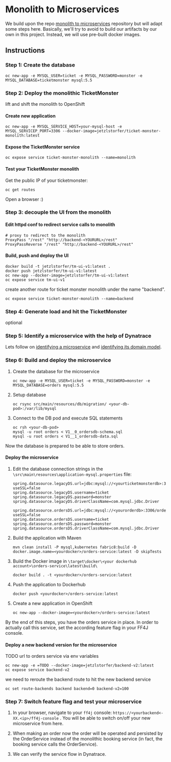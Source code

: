 # Monolith to Microservices

We build upon the repo [monolith to microservices](https://github.com/dynatrace-innovationlab/monolith-to-microservice-openshift) repository but will adapt some steps here.
Basically, we'll try to avoid to build our artifacts by our own in this project. Instead, we will use pre-built docker images.

## Instructions

### Step 1: Create the database

```
oc new-app -e MYSQL_USER=ticket -e MYSQL_PASSWORD=monster -e MYSQL_DATABASE=ticketmonster mysql:5.5
```

### Step 2: Deploy the monolithic TicketMonster

lift and shift the monolith to OpenShift

#### Create new application
```
oc new-app -e MYSQL_SERVICE_HOST=your-mysql-host -e MYSQL_SERVICEP_PORT=3306 --docker-image=jetzlstorfer/ticket-monster-monolith:latest

```

#### Expose the TicketMonster service

```
oc expose service ticket-monster-monolith --name=monolith 
```

#### Test your TicketMonster monolith

Get the public IP of your ticketmonster:
```
oc get routes
```
Open a browser :)

### Step 3: decouple the UI from the monolith

#### Edit httpd conf to redirect service calls to monolith

```
# proxy to redirect to the monolith
ProxyPass "/rest" "http://backend-<YOURURL>/rest"
ProxyPassReverse "/rest" "http://backend-<YOURURL>/rest"
```

#### Build, push and deploy the UI
```` 
docker build -t jetzlstorfer/tm-ui-v1:latest .
docker push jetzlstorfer/tm-ui-v1:latest
oc new-app --docker-image=jetzlstorfer/tm-ui-v1:latest
oc expose service tm-ui-v1
```` 

create another route for ticket monster monolith under the name "backend".
```
oc expose service ticket-monster-monolith --name=backend
```




### Step 4: Generate load and hit the TicketMonster

optional

### Step 5: Identify a microservice with the help of Dynatrace

Lets follow on [identifying a microservice](https://www.dynatrace.com/news/blog/monolith-to-microservices-how-to-identify-your-first-microservice/)
and [identifying its domain model](https://www.dynatrace.com/news/blog/monolith-to-microservices-the-microservice-and-its-domain-model/).


### Step 6: Build and deploy the microservice

1. Create the database for the microservice
    ```
    oc new-app -e MYSQL_USER=ticket -e MYSQL_PASSWORD=monster -e MYSQL_DATABASE=orders mysql:5.5
    ```
1. Setup database
    ```
    oc rsync src/main/resources/db/migration/ <your-db-pod>:/var/lib/mysql
    ```
1. Connect to the DB pod and execute SQL statements 
    ```
    oc rsh <your-db-pod>
    mysql -u root orders < V1__0_ordersdb-schema.sql
    mysql -u root orders < V1__1_ordersdb-data.sql
    ```

Now the database is prepared to be able to store orders.

#### Deploy the microservice

1. Edit the database connection strings in the ```\src\main\resources\application-mysql.properties``` file:
    ```properties
    spring.datasource.legacyDS.url=jdbc:mysql://<yourticketmonsterdb>:3306/ticketmonster?useSSL=false
    spring.datasource.legacyDS.username=ticket
    spring.datasource.legacyDS.password=monster
    spring.datasource.legacyDS.driverClassName=com.mysql.jdbc.Driver

    spring.datasource.ordersDS.url=jdbc:mysql://<yourorderdb>:3306/orders?useSSL=false
    spring.datasource.ordersDS.username=ticket
    spring.datasource.ordersDS.password=monster
    spring.datasource.ordersDS.driverClassName=com.mysql.jdbc.Driver
    ```
1. Build the application with Maven
    ```
    mvn clean install -P mysql,kubernetes fabric8:build -D docker.image.name=<yourdocker>/orders-service:latest -D skipTests
    ```
1. Build the Docker image in ```\target\docker\<your dockerhub account>\orders-service\latest\build\```
    ```
    docker build . -t <yourdocker>/orders-service:latest
    ``` 
1. Push the application to Dockerhub
    ```
    docker push <yourdocker>/orders-service:latest
    ```
1. Create a new application in OpenShift
    ```
    oc new-app --docker-image=<yourdocker>/orders-service:latest
    ```

By the end of this steps, you have the orders service in place. In order to actually call this service, set the according feature flag in your FF4J console.

#### Deploy a new backend version for the microservice

TODO url to orders service via env variables
```
oc new-app -e =TODO --docker-image=jetzlstorfer/backend-v2:latest
oc expose service backend-v2 
```

we need to reroute the backend route to hit the new backend service
```
oc set route-backends backend backend=0 backend-v2=100 
```


### Step 7: Switch feature flag and test your microservice

1. In your browser, navigate to your `ff4j` console: `https://<yourbackend<-XX.<ip>/ff4j-console` .
You will be able to switch on/off your new microservice from here. 

1. When making an order now the order will be operated and persisted by the OrderService instead of the monolithic booking service (in fact, the booking service calls the OrderService).

1. We can verify the service flow in Dynatrace. 


